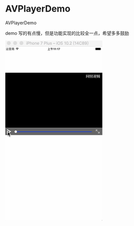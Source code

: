 # AVPlayerDemo
AVPlayerDemo

demo 写的有点慢，但是功能实现的比较全一点，希望多多鼓励

![image](https://github.com/bajiebuku/AVPlayerDemo/blob/master/gif.gif)
